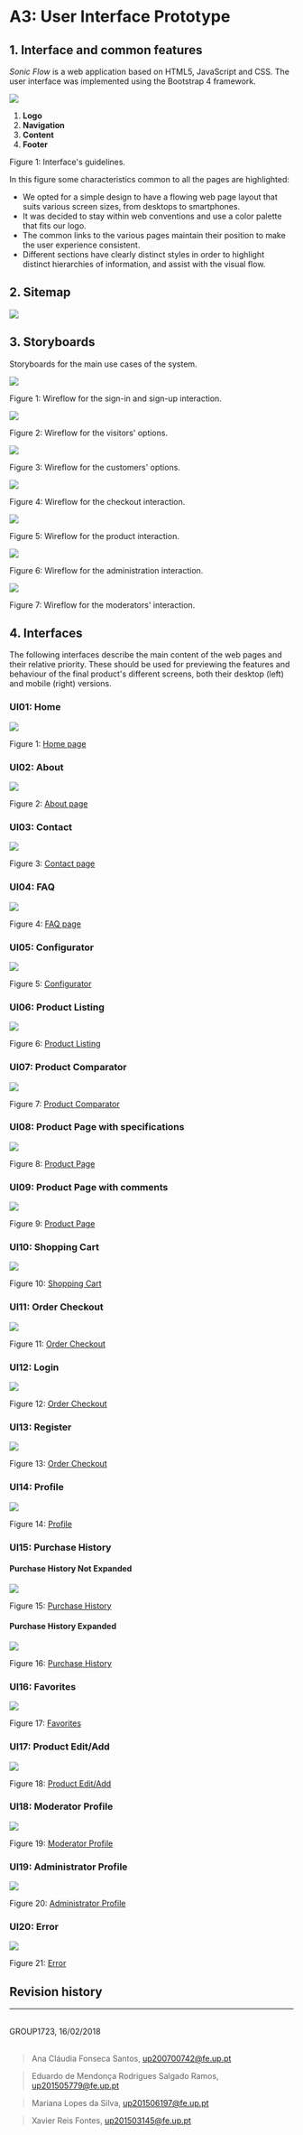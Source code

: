 # A3: User Interface Prototype

## 1. Interface and common features
*Sonic Flow* is a web application based on HTML5, JavaScript and CSS. The user interface was implemented using the Bootstrap 4 framework.

![](./Interfaces/Interface_and_common_features.png)

1. **Logo**
2. **Navigation**
3. **Content**
4. **Footer**

Figure 1: Interface's guidelines.

In this figure some characteristics common to all the pages are highlighted:
* We opted for a simple design to have a flowing web page layout that suits various screen sizes, from desktops to smartphones.
* It was decided to stay within web conventions and use a color palette that fits our logo.
* The common links to the various pages maintain their position to make the user experience consistent.
* Different sections have clearly distinct styles in order to highlight distinct hierarchies of information, and assist with the visual flow.


## 2. Sitemap

![](./A3_sitemap.png)


## 3. Storyboards

Storyboards for the main use cases of the system.

![](./StoryBoards/Wireflow_for_the_sign_in_and_sign_up_interaction.jpg)

Figure 1: Wireflow for the sign-in and sign-up interaction.

![](./StoryBoards/Wireflow_for_the_user_options.jpg)

Figure 2: Wireflow for the visitors' options.

![](./StoryBoards/Wireflow_for_the_customer_options.jpg)

Figure 3: Wireflow for the customers' options.

![](./StoryBoards/Wireflow_for_the_checkout_interaction.jpg)

Figure 4: Wireflow for the checkout interaction.

![](./StoryBoards/Wireflow_for_the_products_interaction.jpg)

Figure 5: Wireflow for the product interaction.

![](./StoryBoards/Wireflow_for_administration_interaction.jpg)

Figure 6: Wireflow for the administration interaction.

![](./StoryBoards/Wireflow_for_moderation_interaction.jpg)

Figure 7: Wireflow for the moderators' interaction.

## 4. Interfaces

The following interfaces describe the main content of the web pages and their relative priority. These should be used for previewing the features and behaviour of the final product's different screens, both their desktop (left) and mobile (right) versions.

### UI01: Home

![](./Interfaces/Home_page.png)

Figure 1: [Home page](https://xfontes42.github.io/lbaw1723/delivery/homepage_visitor.html)

### UI02: About

![](./Interfaces/About_page.png)

Figure 2: [About page](https://xfontes42.github.io/lbaw1723/delivery/aboutpage.html)

### UI03: Contact

![](./Interfaces/Contact_us_page.png)

Figure 3: [Contact page](https://xfontes42.github.io/lbaw1723/delivery/contacts.html)

### UI04: FAQ

![](./Interfaces/FAQ_page.png)

Figure 4: [FAQ page](https://xfontes42.github.io/lbaw1723/delivery/faqpage.html)

### UI05: Configurator

![](./Interfaces/Configurator_page.png)

Figure 5: [Configurator](https://xfontes42.github.io/lbaw1723/delivery/configurator.html)

### UI06: Product Listing

![](./Interfaces/Product_listing_page.png)

Figure 6: [Product Listing](https://xfontes42.github.io/lbaw1723/delivery/productsListpage.html)

### UI07: Product Comparator

![](./Interfaces/Product_Comparator_page.png)

Figure 7: [Product Comparator](https://xfontes42.github.io/lbaw1723/delivery/comparator.html)

### UI08: Product Page with specifications

![](./Interfaces/product_page_specifications.png)

Figure 8: [Product Page](https://xfontes42.github.io/lbaw1723/delivery/product.html)

### UI09: Product Page with comments

![](./Interfaces/product_page_comments.png)

Figure 9: [Product Page](https://xfontes42.github.io/lbaw1723/delivery/product.html)

### UI10: Shopping Cart

![](./Interfaces/shopping_cart_page.png)

Figure 10: [Shopping Cart](https://xfontes42.github.io/lbaw1723/delivery/shoppingCart.html)

### UI11: Order Checkout

![](./Interfaces/checkout_page.png)

Figure 11: [Order Checkout](https://xfontes42.github.io/lbaw1723/delivery/checkoutpage.html)

### UI12: Login

![](./Interfaces/login_page.png)

Figure 12: [Order Checkout](https://xfontes42.github.io/lbaw1723/delivery/login.html)

### UI13: Register

![](./Interfaces/register_page.png)

Figure 13: [Order Checkout](https://xfontes42.github.io/lbaw1723/delivery/register.html)

### UI14: Profile

![](./Interfaces/profile_page.png)

Figure 14: [Profile](https://xfontes42.github.io/lbaw1723/delivery/profilepage.html)

### UI15: Purchase History

#### Purchase History Not Expanded

![](./Interfaces/purchase_history_page.png)

Figure 15: [Purchase History](https://xfontes42.github.io/lbaw1723/delivery/profilepage.html)

#### Purchase History Expanded

![](./Interfaces/purchase_history_expand_page.png)

Figure 16: [Purchase History](https://xfontes42.github.io/lbaw1723/delivery/profilepage.html)

### UI16: Favorites

![](./Interfaces/favorites_list_page.png)

Figure 17: [Favorites](https://xfontes42.github.io/lbaw1723/delivery/profilepage.html)

### UI17: Product Edit/Add

![](./Interfaces/product_edit_page.png)

Figure 18: [Product Edit/Add](https://xfontes42.github.io/lbaw1723/delivery/product_editable.html)

### UI18: Moderator Profile

![](./Interfaces/moderator_page.png)

Figure 19: [Moderator Profile](https://xfontes42.github.io/lbaw1723/delivery/moderator.html)

### UI19: Administrator Profile

![](./Interfaces/administrator_page.png)

Figure 20: [Administrator Profile](https://xfontes42.github.io/lbaw1723/delivery/administration.html)

### UI20: Error

![](./Interfaces/error_page.png)

Figure 21: [Error](https://xfontes42.github.io/lbaw1723/errorpage.html)

## Revision history

***

<br>
GROUP1723, 16/02/2018
<br>
<br>

> Ana Cláudia Fonseca Santos, up200700742@fe.up.pt

> Eduardo de Mendonça Rodrigues Salgado Ramos, up201505779@fe.up.pt

> Mariana Lopes da Silva, up201506197@fe.up.pt

> Xavier Reis Fontes, up201503145@fe.up.pt
